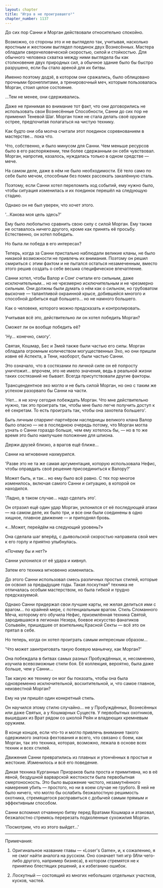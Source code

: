 ```yaml
---
layout: chapter
title: "Игра в не проигравшего¹"
chapter_number: 1137
---
```


До сих пор Санни и Морган действовали относительно спокойно.

Возможно, со стороны это и не выглядело так, учитывая, насколько яростным и жестоким выглядел поединок двух Вознесённых. Мастера обладали сверхчеловеческой скоростью, силой и стойкостью. Для обычного человека схватка между ними выглядела бы как столкновение двух природных сил, а обычное здание было бы быстро разрушено, если бы стало ареной для их битвы.

Именно поэтому додзё, в котором они сражались, было облицовано прочными бронеплитами, а тренировочный меч, которым пользовалась Морган, стоил целое состояние.

...Тем не менее, они сдерживались.

Даже не принимая во внимание тот факт, что они договорились не использовать свои Вознесённые Способности, Санни до сих пор не применил Теневой Шаг. Морган тоже не стала делать своё оружие острее, предпочитая полагаться на чистую технику.

Как будто они оба молча считали этот поединок соревнованием в мастерстве... пока что.

Что, собственно, и было минусом для Санни. Чем меньше ресурсов было в его распоряжении, тем более сдержанным он себя чувствовал. Морган, напротив, казалось, нуждалась только в одном средстве — мече.

На самом деле, даже в нём не было необходимости. Её тело само по себе было мечом, способным без помех рассекать закалённую сталь.

Поэтому, если Санни хотел переломить ход событий, ему нужно было, чтобы ситуация изменилась и их поединок перешёл на следующую стадию.

Однако он не был уверен, что хочет этого.

'...Какова моя цель здесь?'

Ему было любопытно сравнить свою силу с силой Морган. Ему также не оставалось ничего другого, кроме как принять её просьбу. Естественно, он хотел победить.

Но была ли победа в его интересах?

Теперь, когда за Санни пристально наблюдали великие кланы, не было никакой возможности не привлечь их внимания. Поэтому он решил смириться с этим фактом и не пытался остаться незамеченным, вместо этого решив создать о себе весьма специфическое впечатление.

Санни хотел, чтобы Валор и Сонг считали его сильным, даже исключительным... но не чрезмерно исключительным и не чрезмерно сильным. Они должны были думать о нём как о сильном, но грубоватом выскочке — талантливой окраинной крысе, добившейся многого и способной добиться ещё большего... но не намного большего.

Как о человеке, которого можно предсказать и контролировать.

Учитывая всё это, действительно ли он хотел победить Морган?

Сможет ли он вообще победить её?

'Ну... конечно, смогу'.

Святая, Кошмар, Бес и Змей также были частью его силы. Морган обладала огромным количеством могущественных Эхо, но они пришли извне её Аспекта, а Тени, наоборот, были частью Санни.

Это означало, что в состязании по личной силе он её попросту уничтожит... впрочем, это не имело значения, ведь в реальной жизни таких состязаний не бывает. Всегда присутствовали другие факторы.

Трансцендентное эхо могло и не быть силой Морган, но оно с таким же успехом разорвало бы Санни на части.

'Нет... я не хочу сегодня побеждать Морган. Что мне действительно нужно, так это проиграть так, чтобы мне было легче получить доступ к её секретам. То есть проиграть так, чтобы она захотела большего'.

Быть личным спарринг-партнёром наследницы великого клана Валор было опасно — не в последнюю очередь потому, что Морган могла узнать о Санни гораздо больше, чем ему хотелось бы, — но в то же время это было наилучшее положение для шпиона.

Держи друзей близко, а врагов ещё ближе...

Санни на мгновение нахмурился.

'Разве это не та же самая аргументация, которую использовала Нефис, чтобы оправдать своё решение присоединиться к Валору?'

Может быть, и так... но ему было всё равно. С тех пор многое изменилось, включая самого Санни и ситуацию, в которой он находился.

'Ладно, в таком случае... надо сделать это'.

Он отразил ещё один удар Морган, уклонился от её последующей атаки — на самом деле, их было три, и все они были соединены в одно хищное, плавное движение — и приподнял бровь.

«...Может, перейдём на следующий уровень?»

Она сделала шаг вперёд, с дьявольской скоростью направила свой меч к его горлу и приятно улыбнулась.

«Почему бы и нет?»

Санни уклонился от её удара и кивнул.

Затем его техника мгновенно изменилась.

До этого Санни использовал смесь различных простых стилей, которые он освоил за предыдущие годы. Такая лоскутная² техника не отличалась особым мастерством, но была гибкой и трудно предсказуемой.

Однако Санни придержал свои лучшие карты, не желая делиться ими с врагом... по крайней мере, с потенциальным врагом. Стиль Сломанного Меча, которому его обучила Нефис, приземлённая техника Святой, зародившаяся в легионах Незера, боевое искусство фанатиков Сольвейн, пришедшее от воительниц Красной Секты — всё это он прятал в себе.

Но теперь, когда он хотел проиграть самым интересным образом...

'Что может заинтриговать такую боевую маньячку, как Морган?'

Она побеждала в битвах самых разных Пробуждённых, и, несомненно, изучила всевозможные стили боя. Её коллекция, вероятно, была даже больше, чем у Санни...

Так какую же технику он мог бы показать, чтобы она была одновременно исключительной, восхитительной, и, что самое главное, неизвестной Морган?

Ему на ум пришёл один конкретный стиль.

Он научился этому стилю случайно... не у Пробуждённых, Вознесённых или даже Святых, а у Кошмарных Существ. У первобытных охотников, вышедших из Врат рядом со школой Рейн и владеющих кремневым оружием.

В конце концов, если что-то и могло привлечь внимание такого одержимого знатока фехтования и всего, что связано с боем, как Морган, так это техника, которая, возможно, лежала в основе всех техник и всех стилей.

Движения Санни превратились из плавных и утончённых в простые и жестокие. Изменилось и всё его поведение.

Дикая техника Курганных Призраков была проста и примитивна, но в её явной, бездушной варварской жестокости была первобытная смертоносность. Это было выражение чистого, незамутнённого намерения убить — простого, но ни в коем случае не грубого. В ней не было ничего, что могло бы ослабить безжалостную решимость охотника, стремящегося расправиться с добычей самым прямым и эффективным способом.

Санни вспомнил отчаянную битву перед Вратами Кошмара и атаковал, безжалостно стремясь перерезать подколенные сухожилия Морган.

'Посмотрим, что из этого выйдет...'

***

Примечания:

1. Оригинальное название главы — «Loser's Game», и, к сожалению, я не смог найти аналога на русском. Оно означает тип игр (Или чего-либо другого, например бизнеса), в котором стремятся не к принятию блестящих решений, а к избеганию ошибок.

2. Лоскутный — состоящий из многих небольших отдельных участков, кусков, частей.